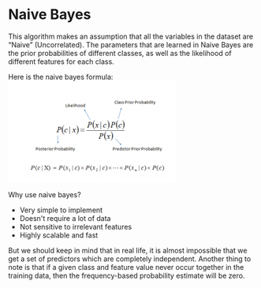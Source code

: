 # Naive Bayes
This algorithm makes an assumption that all the variables in the dataset are “Naive” (Uncorrelated).
The parameters that are learned in Naive Bayes are the prior probabilities of different classes, as well as the likelihood of different features for each class.

Here is the naive bayes formula:
![NBFormula](../../assets/NaiveBayesFormula.png)

Why use naive bayes?
* Very simple to implement
* Doesn't require a lot of data
* Not sensitive to irrelevant features
* Highly scalable and fast

But we should keep in mind that in real life, it is almost impossible that we get a set of predictors which are completely independent.
Another thing to note is that if a given class and feature value never occur together in the training data, then the frequency-based probability estimate will be zero.
